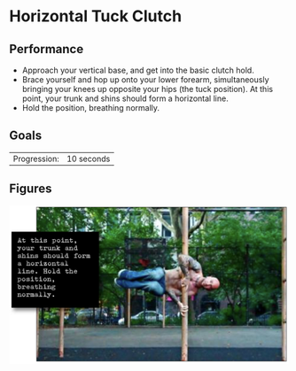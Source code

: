 # Horizontal Tuck Clutch

## Performance

- Approach your vertical base, and get into the basic clutch hold.
- Brace yourself and hop up onto your lower forearm, simultaneously  bringing your knees up opposite your hips (the tuck position). At this point, your trunk and shins should form a horizontal line.
- Hold the position, breathing normally.

## Goals

| | |
|---|---|
|Progression: | 10 seconds |

## Figures

![](../images/07_flags/horizontal_tuck_clutch.jpeg)
